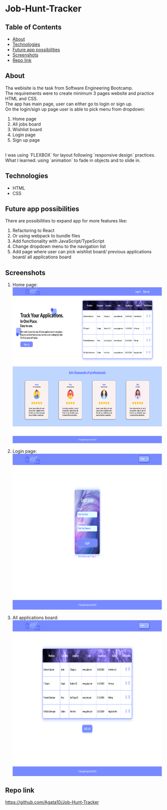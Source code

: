 # Job-Hunt-Tracker

## Table of Contents

- [About](#about)
- [Technologies](#technologies)
- [Future app possibilities](#possibilities)
- [Screenshots](#screenshots)
- [Repo link](#repo-link)

## About

Tha webisite is the task from Software Engineering Bootcamp.
<br>
The requirements were to create minimum 3 pages website and practice HTML and CSS.
<br>
The app has main page, user can either go to login or sign up.
<br>
On the login/sign up page user is able to pick menu from dropdown:

1. Home page
2. All jobs board
3. Wishlist board
4. Login page
5. Sign up page

<br>
I was using `FLEXBOX` for layout following `responsive design` practices.
What I learned: using `animation` to fade in objects and to slide in.

## Technologies

- HTML
- CSS

## Future app possibilities

There are possibilities to expand app for more features like:

1. Refactoring to React
2. Or using webpack to bundle files
3. Add functionality with JavaScript/TypeScript
4. Change dropdown menu to the navigation list
5. Add page where user can pick wishlist board/ previous applications board/ all applications board

## Screenshots

1. Home page:
   <br>
   <img src="./assests/images/main.png" width="700" height="500">

2. Login page:
   <br>
   <img src="./assests/images/loginPage.png" width="700" height="500">

3. All applications board:
   <br>
   <img src="./assests/images/board.png" width="700" height="500">

## Repo link

https://github.com/Agata10/Job-Hunt-Tracker
